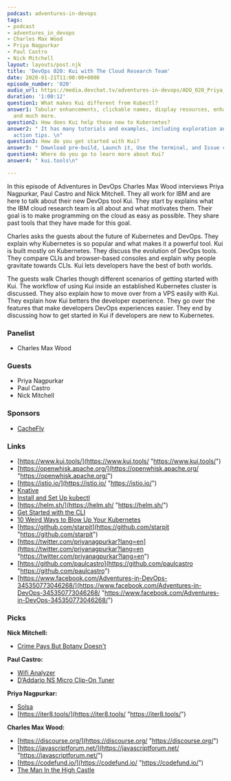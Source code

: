 ```yaml
---
podcast: adventures-in-devops
tags:
- podcast
- adventures_in_devops
- Charles Max Wood
- Priya Nagpurkar
- Paul Castro
- Nick Mitchell
layout: layouts/post.njk
title: 'DevOps 020: Kui with The Cloud Research Team'
date: 2020-01-21T11:00:00+0000
episode_number: '020'
audio_url: https://media.devchat.tv/adventures-in-devops/ADO_020_Priya_Nagpurkar.mp3
duration: '1:00:12'
question1: What makes Kui different from Kubectl?
answer1: Tabular enhancements, clickable names, display resources, enhancements, plugins
  and much more.
question2: How does Kui help those new to Kubernetes?
answer2: " It has many tutorials and examples, including exploration and next best
  action tips. \n"
question3: How do you get started with Kui?
answer3: " Download pre-build, Launch it, Use the terminal, and Issue commands.\n"
question4: Where do you go to learn more about Kui?
answer4: " kui.tools\n"

---
```

In this episode of Adventures in DevOps Charles Max Wood interviews Priya Nagpurkar, Paul Castro and Nick Mitchell. They all work for IBM and are here to talk about their new DevOps tool Kui. They start by explains what the IBM cloud research team is all about and what motivates them. Their goal is to make programming on the cloud as easy as possible. They share past tools that they have made for this goal.

Charles asks the guests about the future of Kubernetes and DevOps. They explain why Kubernetes is so popular and what makes it a powerful tool. Kui is built mostly on Kubernetes. They discuss the evolution of DevOps tools. They compare CLIs and browser-based consoles and explain why people gravitate towards CLIs. Kui lets developers have the best of both worlds.

The guests walk Charles though different scenarios of getting started with Kui. The workflow of using Kui inside an established Kubernetes cluster is discussed. They also explain how to move over from a VPS easily with Kui. They explain how Kui betters the developer experience. They go over the features that make developers DevOps experiences easier. They end by discussing how to get started in Kui if developers are new to Kubernetes.

### **Panelist**

* Charles Max Wood

### **Guests**

* Priya Nagpurkar
* Paul Castro
* Nick Mitchell

### **Sponsors**

* [CacheFly](https://www.cachefly.com/)

### **Links**

* [https://www.kui.tools/](https://www.kui.tools/ "https://www.kui.tools/")
* [https://openwhisk.apache.org/](https://openwhisk.apache.org/ "https://openwhisk.apache.org/")
* [https://istio.io/](https://istio.io/ "https://istio.io/")
* [Knative](https://cloud.google.com/knative/)
* [Install and Set Up kubectl](https://kubernetes.io/docs/tasks/tools/install-kubectl/)
* [https://helm.sh/](https://helm.sh/ "https://helm.sh/")
* [Get Started with the CLI](https://docs.openshift.com/enterprise/3.0/cli_reference/get_started_cli.html)
* [10 Weird Ways to Blow Up Your Kubernetes](https://www.youtube.com/watch?v=FrQ8Lwm9_j8)
* [https://github.com/starpit](https://github.com/starpit "https://github.com/starpit")
* [https://twitter.com/priyanagpurkar?lang=en](https://twitter.com/priyanagpurkar?lang=en "https://twitter.com/priyanagpurkar?lang=en")
* [https://github.com/paulcastro](https://github.com/paulcastro "https://github.com/paulcastro")
* [https://www.facebook.com/Adventures-in-DevOps-345350773046268/](https://www.facebook.com/Adventures-in-DevOps-345350773046268/ "https://www.facebook.com/Adventures-in-DevOps-345350773046268/")

### **Picks**

**Nick Mitchell:**

* [Crime Pays But Botany Doesn't](https://www.youtube.com/channel/UC3CBOpT2-NRvoc2ecFMDCsA)

**Paul Castro:**

* [Wifi Analyzer](https://play.google.com/store/apps/details?id=com.farproc.wifi.analyzer&hl=en_US)
* [D’Addario NS Micro Clip-On Tuner](https://www.amazon.com/DAddario-Mandolin-Calibration-Metronome-Low-Profile/dp/B009LL2ZAM/ref=sr_1_fkmr0_1?ie=UTF8&qid=1548462018&sr=8-1&linkCode=ll1&tag=devchattv-20&linkId=f06bfe7482dca8bb751ed6d7cc86e2ab&language=en_US)

**Priya Nagpurkar:**

* [Solsa](https://github.com/IBM/solsa)
* [https://iter8.tools/](https://iter8.tools/ "https://iter8.tools/")

**Charles Max Wood:**

* [https://discourse.org/](https://discourse.org/ "https://discourse.org/")
* [https://javascriptforum.net/](https://javascriptforum.net/ "https://javascriptforum.net/")
* [https://codefund.io/](https://codefund.io/ "https://codefund.io/")
* [The Man In the High Castle](https://www.amazon.com/Man-High-Castle-Season/dp/B00RSGFRY8)